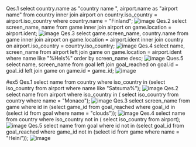 Qes.1 select country.name as "country name ", airport.name as "airport name" from country inner join airport on country.iso_country = airport.iso_country where country.name = "Finland";
![image](https://github.com/user-attachments/assets/d1be9f61-6bf0-46d0-8dc1-c16123363cf4)
Qes.2 select screen_name, name from game inner join airport on game.location = airport.ident;
![image](https://github.com/user-attachments/assets/8476d7d9-d9b3-4fbd-8531-948f14f446cd)
Qes.3 select game.screen_name, country.name from game inner join airport on game.location = airport.ident inner join country on airport.iso_country = country.iso_country;
![image](https://github.com/user-attachments/assets/1737da8a-f125-46a9-b56c-857cab8c0db7)
Qes.4 select name, screen_name from airport left join game on game.location = airport.ident where name like "%Hels%" order by screen_name desc;
![image](https://github.com/user-attachments/assets/3dbb0f67-2e37-4f62-b83a-61ca69348b26)
Ques.5 select name, screen_name from goal left join goal_reached on goal.id = goal_id left join game on game.id = game_id;
![image](https://github.com/user-attachments/assets/0f1dab90-a88b-40bb-87d6-ab5e92a2eb08)

#ex5
Qes.1 select name from country where iso_country in (select iso_country from airport where name like "Satsuma%");
![image](https://github.com/user-attachments/assets/95ad233e-65da-4274-9510-070dedd3d6af)
Qes.2 select name from airport where iso_country in ( select iso_country from country where name = "Monaco");
![image](https://github.com/user-attachments/assets/ee7320cc-65fb-4061-9f64-c603f5c8bf43)
Qes.3 select screen_name from game where id in (select game_id from goal_reached where goal_id in (select id from goal where name = "clouds"));
![image](https://github.com/user-attachments/assets/57140944-d6b1-48f1-a12a-615e608554d2)
Qes.4 select name from country where iso_country not in ( select iso_country from airport);
![image](https://github.com/user-attachments/assets/a6624012-4d35-4989-9b99-9d09eba662d1)
Qes.5 select name from goal where id not in (select goal_id from goal_reached where game_id not in (select id from game where name = "Heini"));
![image](https://github.com/user-attachments/assets/7bbaf857-6b1c-4fc8-99fd-63cd0d06dcdb)


